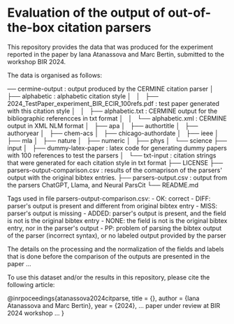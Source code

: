 # Evaluation of the output of out-of-the-box citation parsers

This repository provides the data that was produced for the experiment reported in the paper by Iana Atanassova and Marc Bertin, submitted to the workshop BIR 2024. 

The data is organised as follows:

── cermine-output						: output produced by the CERMINE citation parser
│   ├── alphabetic			: alphabetic citation style	
│   │   ├── 2024_TestPaper_experiment_BIR_ECIR_100refs.pdf		: test paper generated with this citation style
│   │   ├── alphabetic.txt 										: CERMINE output for the bibliographic referencces in txt format
│   │   └── alphabetic.xml										: CERMINE output in XML NLM format
│   ├── apa
│   ├── authortitle
│   ├── authoryear
│   ├── chem-acs
│   ├── chicago-authordate
│   ├── ieee
│   ├── mla
│   ├── nature
│   ├── numeric
│   ├── phys
│   └── science
├── input
│   ├── dummy-latex-paper		: latex code for generating dummy papers with 100 references to test the parsers
│   └── txt-input				: citation strings that were generated for each citation style in txt format
├── LICENSE
├── parsers-output-comparison.csv		: results of the comaprison of the parsers' output with the original bibtex entries. 
├── parsers-output.csv					: output from the parsers ChatGPT, Llama, and Neural ParsCit
└── README.md

Tags used in file parsers-output-comparison.csv: 
	- OK: correct
	- DIFF: parser's output is present and different from original bibtex entry
	- MISS: parser's output is missing
	- ADDED: parser's output is present, and the field is not is the original bibtex entry
	- NONE: the field is not is the original bibtex entry, nor in the parser's output
	- PP: problem of parsing the bibtex output of the parser (incorrect syntax), or no labeled output provided by the parser

The details on the processing and the normalization of the fields and labels that is done before the comparison of the outputs are presented in the paper ...

To use this dataset and/or the results in this repository, please cite the following article:

@inrpoceedings{atanassova2024citparse,
	title = {}, 
	author = {Iana Atanassova and Marc Bertin},
	year = {2024},
	...  paper under review at BIR 2024 workshop ...
}
